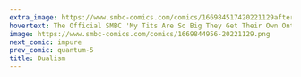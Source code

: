 ```yaml
---
extra_image: https://www.smbc-comics.com/comics/166984517420221129after.png
hovertext: The Official SMBC 'My Tits Are So Big They Get Their Own Ontological Category' t-shirt will be available in the near future.
image: https://www.smbc-comics.com/comics/1669844956-20221129.png
next_comic: impure
prev_comic: quantum-5
title: Dualism
---
```


